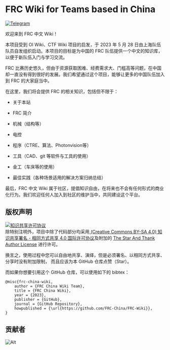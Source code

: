 # FRC Wiki for Teams based in China

[![Telegram](https://img.shields.io/badge/Telegram-FRC%20Wiki-%232CA5E0?style=flat-square&logo=telegram)](https://t.me/frc_wiki)

欢迎来到 FRC 中文 Wiki！

本项目受到 OI Wiki、CTF Wiki 项目的启发，于 2023 年 5 月 28 日由上海队伍队员自发组织启动。本项目的目标是为中国的 FRC 队伍提供一个中文的知识库，以便于新队伍入门与学习交流。

FRC 比赛历史悠久，但由于资源获取困难、经费需求大、门槛高等问题，在中国却一直没有得到很好的发展。我们希望通过这个项目，能够让更多的中国队伍加入到 FRC 的大家庭当中。

在这里，我们将会提供 FRC 的相关知识，包括但不限于：

- 关于本站

- FRC 简介

- 机械（结构等）

- 电控

- 程序（CTRE、算法、Photonvision等）

- 工具（CAD、git 等软件与工具的使用）

- 金工（车床等的使用）

- 最佳实践（各种场景适用的解决方案归纳总结）

最后，FRC 中文 Wiki 属于社区，提倡知识自由，在将来也不会有任何形式的商业化行为。我们欢迎任何人加入到社区的维护当中，共同建设这个平台。

## 版权声明

<a rel="license" href="https://creativecommons.org/licenses/by-sa/4.0/"><img alt="知识共享许可协议" style="border-width:0" src="https://i.creativecommons.org/l/by-sa/4.0/88x31.png" /></a><br />除特别注明外，项目中除了代码部分均采用<a rel="license" href="https://creativecommons.org/licenses/by-sa/4.0/deed.zh"> (Creative Commons BY-SA 4.0) 知识共享署名 - 相同方式共享 4.0 国际许可协议</a>及附加的 [The Star And Thank Author License](https://github.com/zTrix/sata-license) 进行许可。 

换言之，使用过程中您可以自由地共享、演绎，但是必须署名、以相同方式共享、分享时没有附加限制， 而且应该为本 GitHub 仓库点赞（Star）。 

而如果你想要引用这个 GitHub 仓库，可以使用如下的 bibtex：

```
@misc{frc-china-wiki,  
    author = {FRC China Wiki Team},  
    title = {FRC China Wiki},  
    year = {2023},  
    publisher = {GitHub},  
    journal = {GitHub Repository},  
    howpublished = {\url{https://github.com/FRC-China/FRC-Wiki}},  
}
```

## 贡献者

![Alt](https://repobeats.axiom.co/api/embed/450eabefc4b5e01a72c65c3fbd80783dcf2e9296.svg "Repobeats analytics image")
